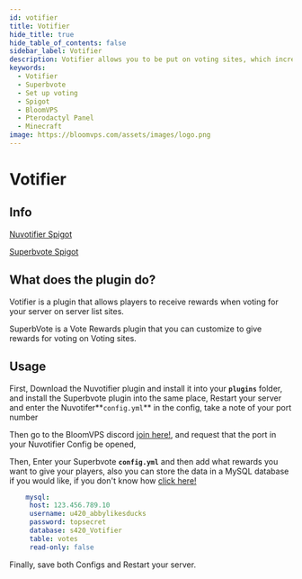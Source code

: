 ```yaml
---
id: votifier
title: Votifier
hide_title: true
hide_table_of_contents: false
sidebar_label: Votifier
description: Votifier allows you to be put on voting sites, which increases your servers visibility. Superbvote allows you to give rewards for players to vote. 
keywords:
  - Votifier
  - Superbvote
  - Set up voting
  - Spigot
  - BloomVPS
  - Pterodactyl Panel
  - Minecraft
image: https://bloomvps.com/assets/images/logo.png
---
```

# **Votifier**

## Info

[Nuvotifier Spigot](https://www.spigotmc.org/resources/nuvotifier.13449/)

[Superbvote Spigot](https://www.spigotmc.org/resources/superbvote.11626/)

## What does the plugin do?
Votifier is a plugin that allows players to receive rewards when voting for your server on server list sites.

SuperbVote is a Vote Rewards plugin that you can customize to give rewards for voting on Voting sites.
## Usage
First, Download the Nuvotifier plugin and install it into your **`plugins`** folder, and install the Superbvote plugin  into the same place, Restart your server and enter the Nuvotifer**`config.yml`** in the config, take a note of your port number

Then go to the BloomVPS discord [join here!](discord.gg/bloom), and request that the port in your Nuvotifier Config be opened,


Then,
Enter your Superbvote **`config.yml`** and then add what rewards you want to give your players, also you can store the data in a MySQL database if you would like, if you don't know how [click here!](https://docs.bloomvps.com/databases)
```YAML
    mysql:
     host: 123.456.789.10
     username: u420_abbylikesducks
     password: topsecret
     database: s420_Votifier
     table: votes
     read-only: false
```

Finally, save both Configs and Restart your server.

